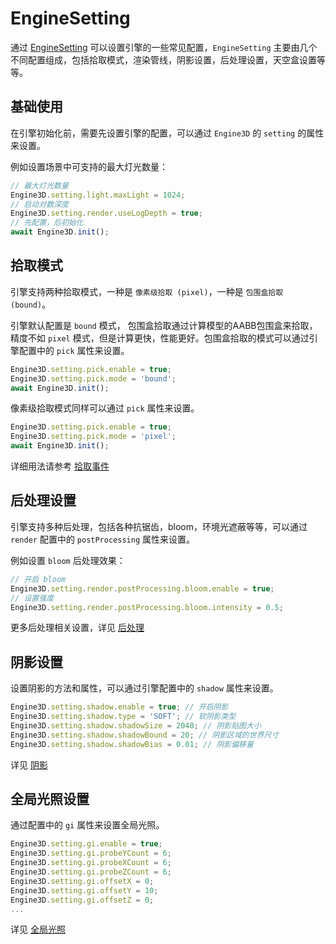 # EngineSetting
通过 [EngineSetting](/api/types/EngineSetting) 可以设置引擎的一些常见配置，`EngineSetting` 主要由几个不同配置组成，包括拾取模式，渲染管线，阴影设置，后处理设置，天空盒设置等等。

## 基础使用
在引擎初始化前，需要先设置引擎的配置，可以通过 `Engine3D` 的 `setting` 的属性来设置。

例如设置场景中可支持的最大灯光数量：
```ts
// 最大灯光数量
Engine3D.setting.light.maxLight = 1024;
// 启动对数深度
Engine3D.setting.render.useLogDepth = true;
// 先配置，后初始化
await Engine3D.init();
```

## 拾取模式
引擎支持两种拾取模式，一种是 `像素级拾取 (pixel)`，一种是 `包围盒拾取 (bound)`。

引擎默认配置是 `bound` 模式， 包围盒拾取通过计算模型的AABB包围盒来拾取，精度不如 `pixel` 模式，但是计算更快，性能更好。包围盒拾取的模式可以通过引擎配置中的 `pick` 属性来设置。

```ts
Engine3D.setting.pick.enable = true;
Engine3D.setting.pick.mode = 'bound';
await Engine3D.init();
```

像素级拾取模式同样可以通过 `pick` 属性来设置。

```ts
Engine3D.setting.pick.enable = true;
Engine3D.setting.pick.mode = 'pixel';
await Engine3D.init();
```

详细用法请参考 [拾取事件](/guide/interaction/pickfire)

## 后处理设置
引擎支持多种后处理，包括各种抗锯齿，bloom，环境光遮蔽等等，可以通过 `render` 配置中的 `postProcessing` 属性来设置。

例如设置 `bloom` 后处理效果：
```ts
// 开启 bloom 
Engine3D.setting.render.postProcessing.bloom.enable = true;
// 设置强度
Engine3D.setting.render.postProcessing.bloom.intensity = 0.5;
```
更多后处理相关设置，详见 [后处理](/guide/advanced/posteffect)

## 阴影设置
设置阴影的方法和属性，可以通过引擎配置中的 `shadow` 属性来设置。

```ts
Engine3D.setting.shadow.enable = true; // 开启阴影
Engine3D.setting.shadow.type = 'SOFT'; // 软阴影类型
Engine3D.setting.shadow.shadowSize = 2048; // 阴影贴图大小
Engine3D.setting.shadow.shadowBound = 20; // 阴影区域的世界尺寸
Engine3D.setting.shadow.shadowBias = 0.01; // 阴影偏移量

```
详见 [阴影](/guide/graphics/shadow)

## 全局光照设置
通过配置中的 `gi` 属性来设置全局光照。
```ts
Engine3D.setting.gi.enable = true;
Engine3D.setting.gi.probeYCount = 6;
Engine3D.setting.gi.probeXCount = 6;
Engine3D.setting.gi.probeZCount = 6;
Engine3D.setting.gi.offsetX = 0;
Engine3D.setting.gi.offsetY = 10;
Engine3D.setting.gi.offsetZ = 0;
...
```
详见 [全局光照](/guide/advanced/gi)


